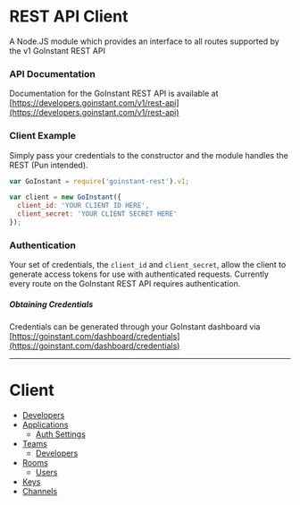 REST API Client
===========

A Node.JS module which provides an interface to all routes supported by the v1 GoInstant REST API

### API Documentation

Documentation for the GoInstant REST API is available at [https://developers.goinstant.com/v1/rest-api](https://developers.goinstant.com/v1/rest-api)

### Client Example

Simply pass your credentials to the constructor and the module handles the REST (Pun intended).

```js
var GoInstant = require('goinstant-rest').v1;

var client = new GoInstant({
  client_id: 'YOUR CLIENT ID HERE',
  client_secret: 'YOUR CLIENT SECRET HERE'
});
```

### Authentication

Your set of credentials, the ``client_id`` and ``client_secret``, allow the client to generate access tokens for use with authenticated requests. Currently every route on the GoInstant REST API requires authentication.

##### Obtaining Credentials

Credentials can be generated through your GoInstant dashboard via [https://goinstant.com/dashboard/credentials](https://goinstant.com/dashboard/credentials)

-------------------------------------------------------

# Client

- [Developers](docs/devs.md#devs)
- [Applications](docs/apps.md#apps)
    - [Auth Settings](docs/auth-settings.md#authsettings)
- [Teams](docs/teams.md#teams)
  - [Developers](docs/teams.md#devs)
- [Rooms](docs/rooms.md#rooms)
  - [Users](docs/rooms.md#users)
- [Keys](docs/keys.md#keys)
- [Channels](docs/channels.md#channels)
